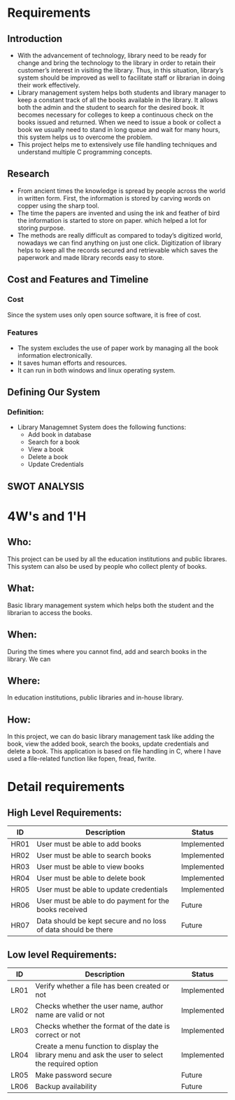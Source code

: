 # Requirements

## Introduction

* With the advancement of technology, library need to be ready for change and bring the technology to the library in order to retain their customer’s interest in visiting the library. Thus, in this situation, library’s system should be improved as well to facilitate staff or librarian in doing their work effectively.
* Library management system helps both students and library manager to keep a constant track of all the books available in the library. It allows both the admin and the student to search for the desired book. It becomes necessary for colleges to keep a continuous check on the books issued and returned. When we need to issue a book or collect a book we usually need to stand in long queue and wait for many hours, this system helps us to overcome the problem.
* This project helps me to extensively use file handling techniques and understand multiple C programming concepts.

## Research

* From ancient times the knowledge is spread by people
across the world in written form. First, the information is stored by carving words on copper using the sharp tool.
* The time the papers are invented and using the ink and feather of bird the information is started to store on paper.
which helped a lot for storing purpose.
* The methods are really difficult as compared to today’s digitized world, nowadays we can find anything on just one click. Digitization of library helps to keep all the records secured and retrievable which saves the paperwork and made library records easy to store. 

## Cost and Features and Timeline

### Cost

Since the system uses only open source software, it is free of cost.

### Features

* The system excludes the use of paper work by managing all the book information electronically.
* It saves human efforts and resources.
* It can run in both windows and linux operating system.

## Defining Our System

### Definition:
* Library Managemnet System does the following functions:
    + Add book in database
    + Search for a book
    + View a book
    + Delete a book
    + Update Credentials

## SWOT ANALYSIS


# 4W&#39;s and 1&#39;H

## Who:

This project can be used by all the education institutions and public librares. This system can also be used by people who collect plenty of books.

## What:

Basic library management system which helps both the student and the librarian to access the books.

## When:

During the times where you cannot find, add and search books in the library. We can 

## Where:

In education institutions, public libraries and in-house library.

## How:

In this project, we can do basic library management task like adding the book, view the added book, search the books, update credentials and delete a book. This application is based on file handling in C, where I have used a file-related function like fopen, fread, fwrite.

# Detail requirements
## High Level Requirements:

| ID | Description | Status |
| --- | --- | --- |
| HR01 | User must be able to add books | Implemented |
| HR02 | User must be able to search books | Implemented |
| HR03 | User must be able to view books | Implemented |
| HR04 | User must be able to delete book | Implemented |
| HR05 | User must be able to update credentials | Implemented |
| HR06 | User must be able to do payment for the books received| Future |
| HR07 | Data should be kept secure and no loss of data should be there| Future |

##  Low level Requirements:

| ID | Description | Status |
| --- | --- | --- |
| LR01 | Verify whether a file has been created or not |Implemented |
| LR02 | Checks whether the user name, author name are valid or not | Implemented |
| LR03 | Checks whether the format of the date is correct or not | Implemented |
| LR04 | Create a menu function to display the library menu and ask the user to select the required option | Implemented |
| LR05 | Make password secure | Future |
| LR06 | Backup availability | Future |
